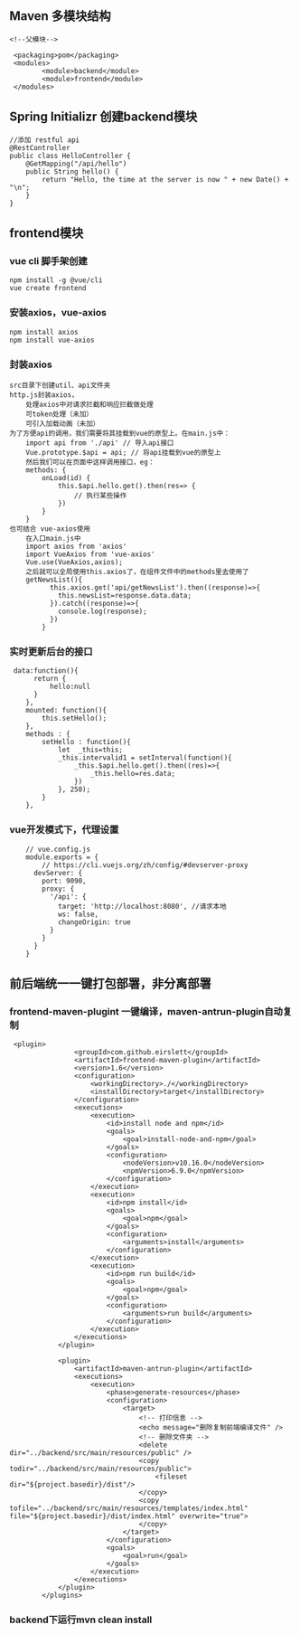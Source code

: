 Maven 多模块结构
--------------------------
    <!--父模块-->
    
     <packaging>pom</packaging>
     <modules>
            <module>backend</module>
            <module>frontend</module>
     </modules>
Spring Initializr 创建backend模块
--------------------------
    //添加 restful api
    @RestController
    public class HelloController {
        @GetMapping("/api/hello")
        public String hello() {
            return "Hello, the time at the server is now " + new Date() + "\n";
        }
    }

 frontend模块
 --------------------------
### vue cli 脚手架创建
    npm install -g @vue/cli
    vue create frontend
    
###  安装axios，vue-axios
    npm install axios
    npm install vue-axios
    
### 封装axios
    src目录下创建util、api文件夹
    http.js封装axios，
        处理axios中对请求拦截和响应拦截做处理
        可token处理（未加）
        可引入加载动画（未加）
    为了方便api的调用，我们需要将其挂载到vue的原型上。在main.js中：
        import api from './api' // 导入api接口
        Vue.prototype.$api = api; // 将api挂载到vue的原型上
        然后我们可以在页面中这样调用接口，eg：
        methods: {    
            onLoad(id) {      
                this.$api.hello.get().then(res=> {
                    // 执行某些操作      
                })    
            }  
        }
    也可结合 vue-axios使用
        在入口main.js中        
        import axios from 'axios'
        import VueAxios from 'vue-axios'
        Vue.use(VueAxios,axios);
        之后就可以全局使用this.axios了，在组件文件中的methods里去使用了        
        getNewsList(){
              this.axios.get('api/getNewsList').then((response)=>{
                this.newsList=response.data.data;
              }).catch((response)=>{
                console.log(response);
              })
            }

### 实时更新后台的接口
     data:function(){
          return {
              hello:null
          }
        },
        mounted: function(){
            this.setHello();
        },
        methods : {
            setHello : function(){
                let  _this=this;
                _this.intervalid1 = setInterval(function(){
                    _this.$api.hello.get().then((res)=>{
                        _this.hello=res.data;
                    })
                }, 250);
            }
        },
### vue开发模式下，代理设置
        // vue.config.js
        module.exports = {
            // https://cli.vuejs.org/zh/config/#devserver-proxy
          devServer: {
            port: 9090,
            proxy: {
              '/api': {
                target: 'http://localhost:8080', //请求本地
                ws: false,
                changeOrigin: true
              }
            }
          }
        }
         
前后端统一一键打包部署，非分离部署
-------------------------------------------
### frontend-maven-plugint 一键编译，maven-antrun-plugin自动复制

     <plugin>
                    <groupId>com.github.eirslett</groupId>
                    <artifactId>frontend-maven-plugin</artifactId>
                    <version>1.6</version>
                    <configuration>
                        <workingDirectory>./</workingDirectory>
                        <installDirectory>target</installDirectory>
                    </configuration>
                    <executions>
                        <execution>
                            <id>install node and npm</id>
                            <goals>
                                <goal>install-node-and-npm</goal>
                            </goals>
                            <configuration>
                                <nodeVersion>v10.16.0</nodeVersion>
                                <npmVersion>6.9.0</npmVersion>
                            </configuration>
                        </execution>
                        <execution>
                            <id>npm install</id>
                            <goals>
                                <goal>npm</goal>
                            </goals>
                            <configuration>
                                <arguments>install</arguments>
                            </configuration>
                        </execution>
                        <execution>
                            <id>npm run build</id>
                            <goals>
                                <goal>npm</goal>
                            </goals>
                            <configuration>
                                <arguments>run build</arguments>
                            </configuration>
                        </execution>
                    </executions>
                </plugin>
    
                <plugin>
                    <artifactId>maven-antrun-plugin</artifactId>
                    <executions>
                        <execution>
                            <phase>generate-resources</phase>
                            <configuration>
                                <target>
                                    <!-- 打印信息 -->
                                    <echo message="删除复制前端编译文件" />
                                    <!-- 删除文件夹 -->
                                    <delete dir="../backend/src/main/resources/public" />
                                    <copy todir="../backend/src/main/resources/public">
                                        <fileset dir="${project.basedir}/dist"/>
                                    </copy>
                                    <copy tofile="../backend/src/main/resources/templates/index.html" file="${project.basedir}/dist/index.html" overwrite="true">
                                    </copy>
                                </target>
                            </configuration>
                            <goals>
                                <goal>run</goal>
                            </goals>
                        </execution>
                    </executions>
                </plugin>
            </plugins>
### backend下运行mvn clean install
    